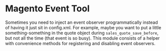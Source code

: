 Magento Event Tool
===================

Sometimes you need to inject an event observer programmatically instead of having it just sit in config.xml. For example, maybe you want to put a little something-something in the quote object during `sales_quote_save_before`, but not all the time (that event is so busy). This module consists of a helper with convenience methods for registering and disabling event observers.
